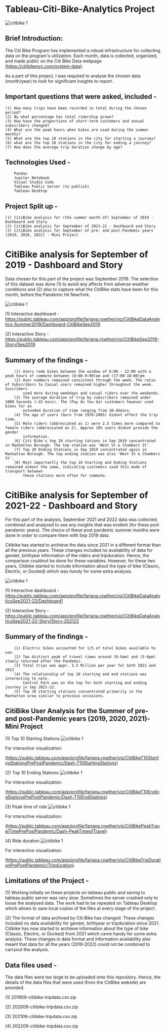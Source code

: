 # Tableau-Citi-Bike-Analytics Project

![citibike 1](https://user-images.githubusercontent.com/111912050/213473240-0ad6b610-bb5b-4f40-a2b1-d04f7a9f3b2d.jpeg)


## Brief Introduction:
The Citi Bike Program has implemented a robust infrastructure for collecting data on the program's utilization. Each month, data is collected, organized, and made public on the Citi Bike Data webpage (https://citibikenyc.com/system-data). 

As a part of this project, I was required to analyse the chosen data (month/year) to look for significant insights to report. 

## Important questions that were asked, included -
    (1) How many trips have been recorded in total during the chosen period?
    (2) By what percentage has total ridership grown?
    (3) How have the proportions of short-term customers and annual subscribers changed?
    (4) What are the peak hours when bikes are used during the summer months?
    (5) What are the top 10 stations in the city for starting a journey?
    (6) what are the top 10 stations in the city for ending a journey? 
    (7) How does the average trip duration change by age?

## Technologies Used -
        Pandas
        Jupiter Notebook
        Visual Studio Code
        Tableau Public Server (to publish)
        Tableau Desktop

## Project Split up -
    (1) CitiBike analysis for (the summer month of) September of 2019 - Dashboard and Story 
    (2) CitiBike analysis for September of 2021-22 - Dashboard and Story
    (3) CitiBike analysis for September of pre- and post-Pandemic years (2019, 2020, 2021) - Mini Project
    

# CitiBike analysis for September of 2019 - Dashboard and Story

Data chosen for this part of the project was September 2019. The selection of this dataset was done (1) to avoid any affects from adverse weather conditions and (2) also to capture what the CitiBike stats have been for this month, before the Pandemic hit NewYork.

![citibike 1](https://github.com/fbrowther/Tableau-Citi-Bike-Project/blob/main/Images/CitiBike%202019.png)

(1) Interactive dashboard -
https://public.tableau.com/app/profile/farjana.rowther/viz/CitiBikeDataAnalytics-Summer2019/Dashboard-CitiBikeSep2019

(2) Interactive Story - 
https://public.tableau.com/app/profile/farjana.rowther/viz/CitiBikeSep2019-Story/Sep2019

## Summary of the findings -
        (1) Users rode bikes between the window of 6:00 - 22:00 with a peak hours of commute between (8:00-9:00)am and (17:00-18:00)pm
        (2) User numbers remained consistent through the week. The ratio of Subscribers to Casual users remained higher throughout the week. Suscribers 
            used more during weekdays and casual riders over the weekends.
        (3) The average duration of trip by subscribers remained under 1000 Seconds (~15 mins). The (Pay As You Go) customers however used bikes for an
            extended duration of time ranging from 30-45mins. 
        (4) The age of users (born from 1970-2005) didnot affect the trip time.
        (5) Male riders (abbreviated as 1) were 2.5 times more compared to female riders (abbreviated as 2). Approx 10% users didnot provide the gender
            information.
        (6) Citi Bike's top 20 starting tations in Sep 2019 concentrated in Manhattan Borough. The top station was 'West St & Chambers St'.
        (7) Top 20 Ending Stations in Sep 2019 concentrated again in Manhattan Borough. The top ending station was also 'West St & Chambers St'.
        (8) Most importantly the top 10 Starting and Ending Stations remained almost the same, indicating customers used this mode of transport between
            these stations more often for commute.

# CitiBike analysis for September of 2021-22 - Dashboard and Story

For this part of the analysis, September 2021 and 2022 data was collected, combined and analysed to see any insights that was evident (for these post pandemic years). The choice of these post pandemic summer months were done in order to compare them with Sep 2019 data. 

Citibike has started to archieve the data since 2021 in a different format than all the previous years. These changes included no availability of data for gender, birthyear information of the riders and tripduration. Hence, the comparison couldnot be done for these variables. However, for these two years, Citibike started to include information about the type of bike (Classic, Electric, or Docked) which was handy for some extra analysis.

![citibike 1](https://github.com/fbrowther/Tableau-Citi-Bike-Project/blob/main/Images/CitiBike%202021-22.png)

(1) Interactive dashboard -
https://public.tableau.com/app/profile/farjana.rowther/viz/CitiBikeDataAnalyticsSep2021-22/Dashboard1

(2) Interactive Story - 
https://public.tableau.com/app/profile/farjana.rowther/viz/CitiBikeDataAnalyticsSep2021-22-Story/Story-202122

## Summary of the findings -
        (1) Electric bikes accounted for 1/5 of total bikes available to use.
        (2) Two distinct peak of travel times around (8-9am) and (5-6pm) slowly returned after the Pandemic.
        (3) Total trips was appr. 3.3 Million per year for both 2021 and 2022
        (4) The relationship of top 10 starting and end stations was interesting to note.
            Central Park was on the top for both starting and ending journey in Sep 2021-22.
        (5) Top 10 starting stations concentrated primarily in the Manhattan area similar to previous occasions.
        

## CitiBike User Analysis for the Summer of pre- and post-Pandemic years (2019, 2020, 2021)-Mini Project

(1) Top 10 Starting Stations
![citibike 1](https://github.com/fbrowther/Tableau-Citi-Bike-Project/blob/main/Images/PrePost-StartStations.png)

For interactive visualization:

(https://public.tableau.com/app/profile/farjana.rowther/viz/CitiBikeT10StartingStationsPrePostPandemic/Dash-T10StartingStations)


(2) Top 10 Ending Stations
![citibike 1](https://github.com/fbrowther/Tableau-Citi-Bike-Project/blob/main/Images/PrePost-EndStations.png)

For interactive visualization:

(https://public.tableau.com/app/profile/farjana.rowther/viz/CitiBikeT10EndingStationsPrePostPandemic/Dash-T10EndStations)

(3) Peak time of ride
![citibike 1](https://github.com/fbrowther/Tableau-Citi-Bike-Project/blob/main/Images/PrePost-Peaktime.png)

For interactive visualization:

(https://public.tableau.com/app/profile/farjana.rowther/viz/CitiBikePeakTravelTimePrePostPandemic/Dash-PeakTimeofTravel)

(4) Ride duration
![citibike 1](https://github.com/fbrowther/Tableau-Citi-Bike-Project/blob/main/Images/PrePost-Tripduration.png)

For interactive visualization:

(https://public.tableau.com/app/profile/farjana.rowther/viz/CitiBikeTripDurationPrePostPandemic/Tripduration)


## Limitations of the Project -

(1) Working initially on these projects on tableau public and saving to tableau public server was very slow.  Sometimes the server crashed only to loose the analysed data. The work had to be repeated on Tableau Desktop which allows to save local copies of the files at every stage of the project.

(2) The format of data archived by Citi Bike has changed. These changes included no data availability for gender, birthyear or tripduration since 2021. 
Citibike has now started to archieve information about the type of bike (Classic, Electric, or Docked) from 2021 which came handy for some extra analysis.
These changes in data format and information availability also meant that data for all the years (2019-2022) could not be combined to carryout the analysis.

## Data files used -
The data files were too large to be uploaded onto this repository. Hence, the details of the data files that were used (from the CitiBike website) are provided.

(1) 201909-citibike-tripdata.csv.zip

(2) 202009-citibike-tripdata.csv.zip

(3) 202109-citibike-tripdata.csv.zip

(4) 202209-citibike-tripdata.csv.zip
 

